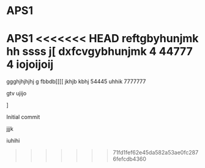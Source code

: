 # APS1
 APS1
<<<<<<< HEAD
reftgbyhunjmk
hh
ssss
j[
dxfcvgybhunjmk
4
44777
4
iojoijoij
=======
ggghjhjhjhj g fbbdb[[[[
jkhjb
kbhj
54445
uhhik
7777777


gtv
ujijo

]




Initial commit





jjjk



iuhihi

>>>>>>> 71fd1fef62e45da582a53ae0fc2876fefcdb4360
